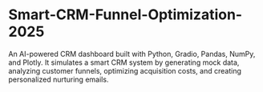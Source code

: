 # Smart-CRM-Funnel-Optimization-2025
An AI-powered CRM dashboard built with Python, Gradio, Pandas, NumPy, and Plotly. It simulates a smart CRM system by generating mock data, analyzing customer funnels, optimizing acquisition costs, and creating personalized nurturing emails.
